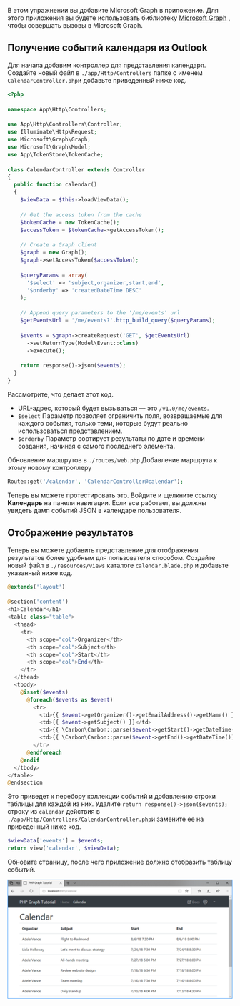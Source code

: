 <!-- markdownlint-disable MD002 MD041 -->

В этом упражнении вы добавите Microsoft Graph в приложение. Для этого приложения вы будете использовать библиотеку [Microsoft Graph](https://github.com/microsoftgraph/msgraph-sdk-php) , чтобы совершать вызовы в Microsoft Graph.

## <a name="get-calendar-events-from-outlook"></a>Получение событий календаря из Outlook

Для начала добавим контроллер для представления календаря. Создайте новый файл в `./app/Http/Controllers` папке с именем `CalendarController.php`и добавьте приведенный ниже код.

```php
<?php

namespace App\Http\Controllers;

use App\Http\Controllers\Controller;
use Illuminate\Http\Request;
use Microsoft\Graph\Graph;
use Microsoft\Graph\Model;
use App\TokenStore\TokenCache;

class CalendarController extends Controller
{
  public function calendar()
  {
    $viewData = $this->loadViewData();

    // Get the access token from the cache
    $tokenCache = new TokenCache();
    $accessToken = $tokenCache->getAccessToken();

    // Create a Graph client
    $graph = new Graph();
    $graph->setAccessToken($accessToken);

    $queryParams = array(
      '$select' => 'subject,organizer,start,end',
      '$orderby' => 'createdDateTime DESC'
    );

    // Append query parameters to the '/me/events' url
    $getEventsUrl = '/me/events?'.http_build_query($queryParams);

    $events = $graph->createRequest('GET', $getEventsUrl)
      ->setReturnType(Model\Event::class)
      ->execute();

    return response()->json($events);
  }
}
```

Рассмотрите, что делает этот код.

- URL-адрес, который будет вызываться — это `/v1.0/me/events`.
- `$select` Параметр позволяет ограничить поля, возвращаемые для каждого события, только теми, которые будут реально использоваться представлением.
- `$orderby` Параметр сортирует результаты по дате и времени создания, начиная с самого последнего элемента.

Обновление маршрутов в `./routes/web.php` Добавление маршрута к этому новому контроллеру

```php
Route::get('/calendar', 'CalendarController@calendar');
```

Теперь вы можете протестировать это. Войдите и щелкните ссылку **Календарь** на панели навигации. Если все работает, вы должны увидеть дамп событий JSON в календаре пользователя.

## <a name="display-the-results"></a>Отображение результатов

Теперь вы можете добавить представление для отображения результатов более удобным для пользователя способом. Создайте новый файл в `./resources/views` каталоге `calendar.blade.php` и добавьте указанный ниже код.

```php
@extends('layout')

@section('content')
<h1>Calendar</h1>
<table class="table">
  <thead>
    <tr>
      <th scope="col">Organizer</th>
      <th scope="col">Subject</th>
      <th scope="col">Start</th>
      <th scope="col">End</th>
    </tr>
  </thead>
  <tbody>
    @isset($events)
      @foreach($events as $event)
        <tr>
          <td>{{ $event->getOrganizer()->getEmailAddress()->getName() }}</td>
          <td>{{ $event->getSubject() }}</td>
          <td>{{ \Carbon\Carbon::parse($event->getStart()->getDateTime())->format('n/j/y g:i A') }}</td>
          <td>{{ \Carbon\Carbon::parse($event->getEnd()->getDateTime())->format('n/j/y g:i A') }}</td>
        </tr>
      @endforeach
    @endif
  </tbody>
</table>
@endsection
```

Это приведет к перебору коллекции событий и добавлению строки таблицы для каждой из них. Удалите `return response()->json($events);` строку из `calendar` действия в `./app/Http/Controllers/CalendarController.php`и замените ее на приведенный ниже код.

```php
$viewData['events'] = $events;
return view('calendar', $viewData);
```

Обновите страницу, после чего приложение должно отобразить таблицу событий.

![Снимок экрана С таблицей событий](./images/add-msgraph-01.png)
